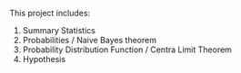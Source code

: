 This project includes:

1. Summary Statistics
2. Probabilities / Naive Bayes theorem
3. Probability Distribution Function / Centra Limit Theorem
4. Hypothesis

